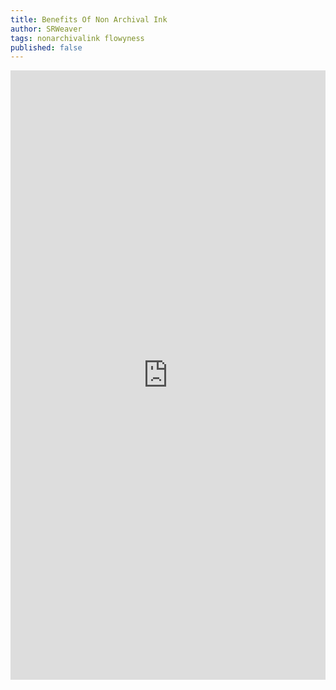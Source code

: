 ```yaml
---
title: Benefits Of Non Archival Ink
author: SRWeaver
tags: nonarchivalink flowyness
published: false
---
```

<iframe width="100%" height="25%" src="https://www.youtube.com/embed/vvt0Islhz1Q" title="YouTube video player" frameborder="0" allow="accelerometer; autoplay; clipboard-write; encrypted-media; gyroscope; picture-in-picture" allowfullscreen></iframe>
